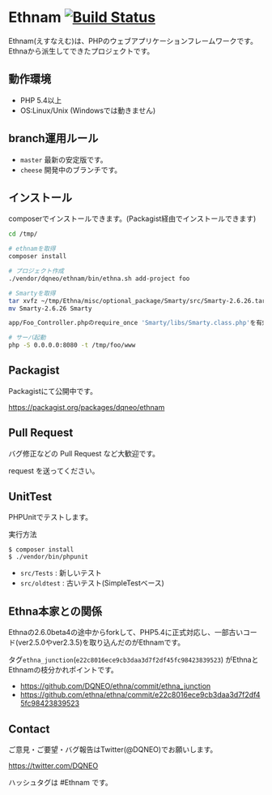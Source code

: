 # Ethnam [![Build Status](https://travis-ci.org/DQNEO/ethnam.svg?branch=master)](https://travis-ci.org/DQNEO/ethnam)

Ethnam(えすなえむ)は、PHPのウェブアプリケーションフレームワークです。
Ethnaから派生してできたプロジェクトです。

## 動作環境

* PHP 5.4以上
* OS:Linux/Unix (Windowsでは動きません)


## branch運用ルール

* `master` 最新の安定版です。
* `cheese` 開発中のブランチです。

## インストール

composerでインストールできます。(Packagist経由でインストールできます)

```sh
cd /tmp/

# ethnamを取得
composer install

# プロジェクト作成
./vendor/dqneo/ethnam/bin/ethna.sh add-project foo

# Smartyを取得
tar xvfz ~/tmp/Ethna/misc/optional_package/Smarty/src/Smarty-2.6.26.tar.gz
mv Smarty-2.6.26 Smarty

app/Foo_Controller.phpのrequire_once 'Smarty/libs/Smarty.class.php'を有効にする

# サーバ起動
php -S 0.0.0.0:8080 -t /tmp/foo/www
```
## Packagist

Packagistにて公開中です。

https://packagist.org/packages/dqneo/ethnam

## Pull Request

バグ修正などの Pull Request など大歓迎です。

request を送ってください。

## UnitTest

PHPUnitでテストします。

実行方法

```shell
$ composer install
$ ./vendor/bin/phpunit
```

* `src/Tests` : 新しいテスト
* `src/oldtest`    : 古いテスト(SimpleTestベース)

## Ethna本家との関係

Ethnaの2.6.0beta4の途中からforkして、PHP5.4に正式対応し、一部古いコード(ver2.5.0やver2.3.5)を取り込んだのがEthnamです。

タグ`ethna_junction`(`e22c8016ece9cb3daa3d7f2df45fc98423839523`) がEthnaとEthnamの枝分かれポイントです。

* https://github.com/DQNEO/ethna/commit/ethna_junction
* https://github.com/ethna/ethna/commit/e22c8016ece9cb3daa3d7f2df45fc98423839523

## Contact

ご意見・ご要望・バグ報告はTwitter(@DQNEO)でお願いします。

https://twitter.com/DQNEO

ハッシュタグは #Ethnam です。
